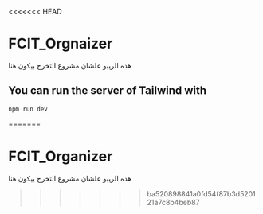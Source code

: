 <<<<<<< HEAD
# FCIT_Orgnaizer
هذه الريبو علشان مشروع التخرج بيكون هنا

## You can run the server of Tailwind with
```bash
npm run dev
```
=======
# FCIT_Organizer
هذه الريبو علشان مشروع التخرج بيكون هنا
>>>>>>> ba520898841a0fd54f87b3d520121a7c8b4beb87
